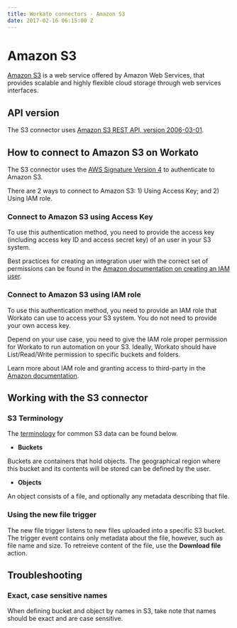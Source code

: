 ```yaml
---
title: Workato connectors - Amazon S3
date: 2017-02-16 06:15:00 Z
---
```


# Amazon S3
[Amazon S3](https://aws.amazon.com/s3/) is a web service offered by Amazon Web Services, that provides scalable and highly flexible cloud storage through web services interfaces.

## API version
The S3 connector uses [Amazon S3 REST API, version 2006-03-01](http://docs.aws.amazon.com/AmazonS3/latest/API/Welcome.html).

## How to connect to Amazon S3 on Workato
The S3 connector uses the [AWS Signature Version 4](http://docs.aws.amazon.com/AmazonS3/latest/API/sig-v4-authenticating-requests.html) to authenticate to Amazon S3.

There are 2 ways to connect to Amazon S3: 1) Using Access Key; and 2) Using IAM role.

### Connect to Amazon S3 using Access Key
To use this authentication method, you need to provide the access key (including access key ID and access secret key) of an user in your S3 system.

Best practices for creating an integration user with the correct set of permissions can be found in the [Amazon documentation on creating an IAM user](http://docs.aws.amazon.com/IAM/latest/UserGuide/id_users_create.html).

### Connect to Amazon S3 using IAM role
To use this authentication method, you need to provide an IAM role that Workato can use to access your S3 system. You do not need to provide your own access key.

Depend on your use case, you need to give the IAM role proper permission for Workato to run automation on your S3. Ideally, Workato should have List/Read/Write permission to specific buckets and folders.

Learn more about IAM role and granting access to third-party in the [Amazon documentation](https://docs.aws.amazon.com/IAM/latest/UserGuide/id_roles_create_for-user.html).

## Working with the S3 connector

### S3 Terminology
The [terminology](http://docs.aws.amazon.com/AmazonS3/latest/gsg/AmazonS3Basics.html) for common S3 data can be found below.

- **Buckets**

Buckets are containers that hold objects. The geographical region where this bucket and its contents will be stored can be defined by the user.

- **Objects**

An object consists of a file, and optionally any metadata describing that file.

### Using the new file trigger
The new file trigger listens to new files uploaded into a specific S3 bucket. The trigger event contains only metadata about the file, however, such as file name and size. To retreieve content of the file, use the **Download file** action.

## Troubleshooting

### Exact, case sensitive names
When defining bucket and object by names in S3, take note that names should be exact and are case sensitive.
